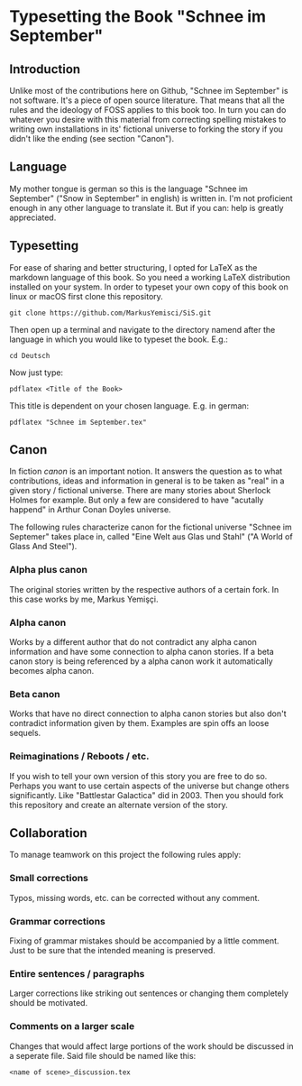 # Typesetting the Book "Schnee im September"

## Introduction
Unlike most of the contributions here on Github, "Schnee im September" is not software.
It's a piece of open source literature.
That means that all the rules and the ideology of FOSS applies to this book too.
In turn you can do whatever you desire with this material from correcting spelling mistakes to writing own installations in its' fictional universe to forking the story if you didn't like the ending (see section "Canon").

## Language
My mother tongue is german so this is the language "Schnee im September" ("Snow in September" in english) is written in.
I'm not proficient enough in any other language to translate it.
But if you can: help is greatly appreciated.

## Typesetting
For ease of sharing and better structuring, I opted for LaTeX as the markdown language of this book.
So you need a working LaTeX distribution installed on your system.
In order to typeset your own copy of this book on linux or macOS first clone this repository.

    git clone https://github.com/MarkusYemisci/SiS.git

Then open up a terminal and navigate to the directory namend after the language in which you would like to typeset the book. E.g.:

    cd Deutsch

Now just type:

    pdflatex <Title of the Book>

This title is dependent on your chosen language. E.g. in german:

    pdflatex "Schnee im September.tex"    

## Canon
In fiction _canon_ is an important notion.
It answers the question as to what contributions, ideas and information in general is to be taken as "real" in a given story / fictional universe.
There are many stories about Sherlock Holmes for example.
But only a few are considered to have "acutally happend" in Arthur Conan Doyles universe.

The following rules characterize canon for the fictional universe "Schnee im Septemer" takes place in, called "Eine Welt aus Glas und Stahl" ("A World of Glass And Steel").

### Alpha plus canon
The original stories written by the respective authors of a certain fork.
In this case works by me, Markus Yemişçi.

### Alpha canon
Works by a different author that do not contradict any alpha canon information and have some connection to alpha canon stories.
If a beta canon story is being referenced by a alpha canon work it automatically becomes alpha canon.

### Beta canon
Works that have no direct connection to alpha canon stories but also don't contradict information given by them.
Examples are spin offs an loose sequels.

### Reimaginations / Reboots / etc.
If you wish to tell your own version of this story you are free to do so.
Perhaps you want to use certain aspects of the universe but change others significantly.
Like "Battlestar Galactica" did in 2003.
Then you should fork this repository and create an alternate version of the story.

## Collaboration
To manage teamwork on this project the following rules apply:
### Small corrections
Typos, missing words, etc. can be corrected without any comment.
### Grammar corrections
Fixing of grammar mistakes should be accompanied by a little comment.
Just to be sure that the intended meaning is preserved.
### Entire sentences / paragraphs
Larger corrections like striking out sentences or changing them completely should be motivated.
### Comments on a larger scale
Changes that would affect large portions of the work should be discussed in a seperate file.
Said file should be named like this:

    <name of scene>_discussion.tex
